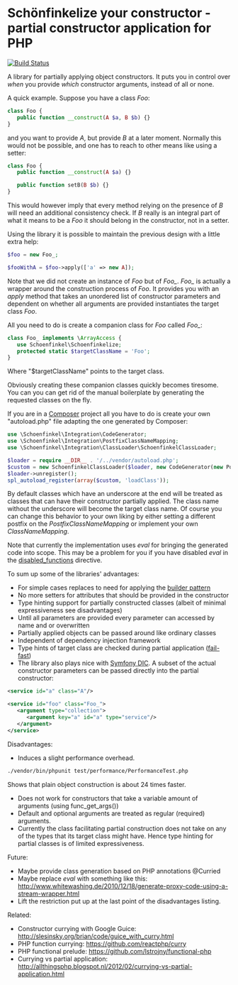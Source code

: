 # Schönfinkelize your constructor - partial constructor application for PHP

[![Build Status](https://api.travis-ci.org/rubendg/php-partial-constructor.png?branch=master)](http://travis-ci.org/rubendg/php-partial-constructor)

A library for partially applying object constructors. It puts you in control
over *when* you provide *which* constructor arguments, instead of all or none.

A quick example. Suppose you have a class *Foo*:

```php
class Foo {
   public function __construct(A $a, B $b) {}
}
```

and you want to provide *A*, but provide *B* at a later moment. Normally this would not 
be possible, and one has to reach to other means like using a setter:

```php
class Foo {
   public function __construct(A $a) {}

   public function setB(B $b) {}
}
```

This would however imply that every method relying on the presence of *B* will
need an additional consistency check. If *B* really is an integral part of what
it means to be a *Foo* it should belong in the constructor, not in a setter.

Using the library it is possible to maintain the previous design with a little
extra help:

```php
$foo = new Foo_;

$fooWithA = $foo->apply(['a' => new A]);
```

Note that we did not create an instance of *Foo* but of *Foo_*. 
*Foo_* is actually a wrapper around the construction process of *Foo*. It
provides you with an *apply* method that takes an unordered list of 
constructor parameters and dependent on whether all arguments are provided 
instantiates the target class *Foo*. 

All you need to do is create a companion class for *Foo* called *Foo_*: 

```php
class Foo_ implements \ArrayAccess {
   use Schoenfinkel\Schoenfinkelize;
   protected static $targetClassName = 'Foo';
}
```

Where "$targetClassName" points to the target class.

Obviously creating these companion classes quickly becomes tiresome. You can
you can get rid of the manual boilerplate by generating the requested
classes on the fly.

If you are in a [Composer](http://getcomposer.org/) project all you have to do 
is create your own "autoload.php" file adapting the one generated by Composer:

```php
use \Schoenfinkel\Integration\CodeGenerator;
use \Schoenfinkel\Integration\PostfixClassNameMapping;
use \Schoenfinkel\Integration\ClassLoader\SchoenfinkelClassLoader;

$loader = require __DIR__ . '/../vendor/autoload.php';
$custom = new SchoenfinkelClassLoader($loader, new CodeGenerator(new PostfixClassNameMapping()));
$loader->unregister();
spl_autoload_register(array($custom, 'loadClass'));
```

By default classes which have an underscore at the end will be treated
as classes that can have their constructor partially applied. The class
name without the underscore will become the target class name. Of course you
can change this behavior to your own liking by either setting a different
postfix on the *PostfixClassNameMapping* or implement your own *ClassNameMapping*.

Note that currently the implementation uses *eval* for bringing the generated code into scope. 
This may be a problem for you if you have disabled *eval* in the [disabled_functions](http://php.net/manual/en/ini.core.php#ini.disable-functions) directive.

To sum up some of the libraries' advantages:

- For simple cases replaces to need for applying the [builder pattern](http://en.wikipedia.org/wiki/Builder_pattern)
- No more setters for attributes that should be provided in the constructor
- Type hinting support for partially constructed classes (albeit of minimal expressiveness see disadvantages)
- Until all parameters are provided every parameter can accessed by name and or overwritten
- Partially applied objects can be passed around like ordinary classes
- Independent of dependency injection framework
- Type hints of target class are checked during partial application ([fail-fast](http://en.wikipedia.org/wiki/Fail-fast))
- The library also plays nice with [Symfony DIC](http://symfony.com/blog/symfony-components-the-dependency-injection-container).
  A subset of the actual constructor parameters can be passed directly into the partial constructor:

```xml
<service id="a" class="A"/>

<service id="foo" class="Foo_">
   <argument type="collection">
      <argument key="a" id="a" type="service"/>
   </argument>
</service>
```
         
Disadvantages:

- Induces a slight performance overhead. 

```bash
./vendor/bin/phpunit test/performance/PerformanceTest.php
```

  Shows that plain object construction is about 24 times faster.
- Does not work for constructors that take a variable amount of arguments (using func_get_args())
- Default and optional arguments are treated as regular (required) arguments. 
- Currently the class facilitating partial construction does not take on any of the types that its target
  class might have. Hence type hinting for partial classes is of limited expressiveness.

Future:

- Maybe provide class generation based on PHP annotations @Curried
- Maybe replace *eval* with something like this: http://www.whitewashing.de/2010/12/18/generate-proxy-code-using-a-stream-wrapper.html 
- Lift the restriction put up at the last point of the disadvantages listing.

Related:

- Constructor currying with Google Guice: http://slesinsky.org/brian/code/guice_with_curry.html
- PHP function currying: https://github.com/reactphp/curry
- PHP functional prelude: https://github.com/lstrojny/functional-php
- Currying vs partial application: http://allthingsphp.blogspot.nl/2012/02/currying-vs-partial-application.html
